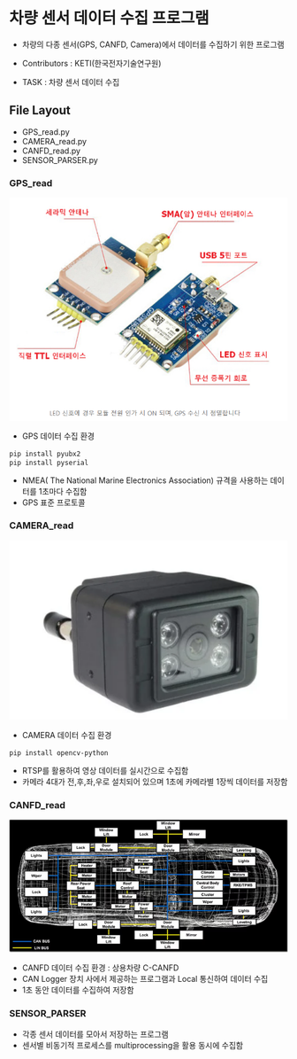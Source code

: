 # 차량 센서 데이터 수집 프로그램

- 차량의 다종 센서(GPS, CANFD, Camera)에서 데이터를 수집하기 위한 프로그램

- Contributors : KETI(한국전자기술연구원)
- TASK : 차량 센서 데이터 수집

## File Layout
- GPS_read.py
- CAMERA_read.py
- CANFD_read.py
- SENSOR_PARSER.py

### GPS_read
![GPS_device](README.assets/GPS_device.png)
- GPS 데이터 수집 환경
```
pip install pyubx2
pip install pyserial
```
- NMEA( The National Marine Electronics Association) 규격을 사용하는 데이터를 1초마다 수집함
- GPS 표준 프로토콜

### CAMERA_read
![CAMERA_device](README.assets/CAMERA_device.png)
- CAMERA 데이터 수집 환경
```
pip install opencv-python
```
- RTSP를 활용하여 영상 데이터를 실시간으로 수집함
- 카메라 4대가 전,후,좌,우로 설치되어 있으며 1초에 카메라별 1장씩 데이터를 저장함

### CANFD_read
![Controller_Area_Network](README.assets/CANFD_network.png)
- CANFD 데이터 수집 환경 : 상용차량 C-CANFD
- CAN Logger 장치 사에서 제공하는 프로그램과 Local 통신하여 데이터 수집
- 1초 동안 데이터를 수집하여 저장함

### SENSOR_PARSER
- 각종 센서 데이터를 모아서 저장하는 프로그램
- 센서별 비동기적 프로세스를 multiprocessing을 활용 동시에 수집함

